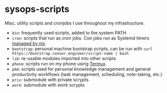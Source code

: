 # sysops-scripts
Misc. utility scripts and cronjobs I use throughout my infrastructure.

- `bin`: frequently used scripts, added to the system PATH
- `cron`: scripts that run as cron jobs. Con jobs run as Systemd timers [managed by nix](https://github.com/0xConnorRhodes/nix-forge/tree/main/modules/nixos).
- `bootstrap`: personal machine bootstrap scripts, can be run with `curl https://bootstrap.connor.engineer/script-name | bash`
- `lib`: re-usable modules imported into other scripts
- `phone`: scripts run on my phone using [Termux](https://termux.dev/en/).
- `pkm`: scripts used for personal knowledge management and general productivity workflows (task management, scheduling, note-taking, etc.)
- `priv`: submodule with private scrypts
- `work`: submodule with work scrypts
